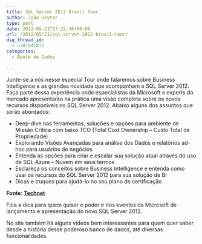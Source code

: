 ```yaml
---
title: SQL Server 2012 Brasil Tour
author: João Heytor
type: post
date: 2012-05-21T17:22:36+00:00
url: /2012/05/21/sql-server-2012-brasil-tour/
dsq_thread_id:
  - 5301941871
categories:
  - Banco de Dados

---
```

Junte-se a nós nesse especial Tour onde falaremos sobre Business Intelligence e as grandes novidade que acompanham o SQL Server 2012. Faça parte dessa experiência onde especialistas da Microsoft e experts do mercado apresentarão na prática uma visão completa sobre os novos recursos disponíveis no SQL Server 2012. Abaixo alguns dos assuntos que serão abordados:

  * Deep-dive nas ferramentas, soluções e opções para ambiente de Missão Crítica com baixo TCO (Total Cost Ownership &#8211; Custo Total de Propriedade)
  * Explorando Visões Avançadas para análise dos Dados e relatórios ad-hoc para usuários de negócios
  * Entenda as opções para criar e escalar sua solução atual através do uso de SQL Azure – Nuvem em seus termos
  * Esclareça os conceitos sobre Business Intelligence e entenda como usar os recursos do SQL Server 2012 para sua solução de BI
  * Dicas e truques para ajudá-lo no seu plano de certificação

**Fonte: <a href="http://technet.microsoft.com/pt-br/hh971150.aspx" target="_blank">Technet</a>**

Fica a dica para quem quiser e poder ir nos eventos da Microsoft de lançamento e apresentação do novo SQL Server 2012.

No site também há alguns vídeos bem interessantes para quem quer saber desde a história desse poderoso banco de dados, até diversas funcionalidades.
